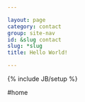 ```yaml
---

layout: page
category: contact
group: site-nav
id: &slug contact
slug: *slug
title: Hello World!

---
```

{% include JB/setup %}

#home

